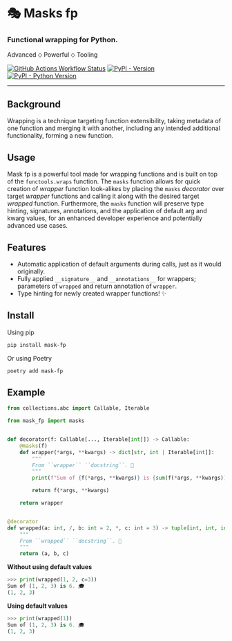 # 🎭 Masks fp

### Functional wrapping for Python.
Advanced ⬦ Powerful ⬦ Tooling

[![GitHub Actions Workflow Status](https://img.shields.io/github/actions/workflow/status/A-4S/mask-fp/python-app.yml?logo=github&label=CI&style=for-the-badge)](https://github.com/A-4S/mask-fp/actions/workflows/python-app.yml) [![PyPI - Version](https://img.shields.io/pypi/v/mask-fp?style=for-the-badge)](https://pypi.org/project/mask-fp/) [![PyPI - Python Version](https://img.shields.io/pypi/pyversions/mask-fp?style=for-the-badge)](https://pypi.org/project/mask-fp/)

---
## Background
Wrapping is a technique targeting function extensibility, taking metadata of one function and merging it with another, including any intended additional functionality, forming a new function.

## Usage
Mask fp is a powerful tool made for wrapping functions and is built on top of the `functools.wraps` function. The `masks` function allows for quick creation of *wrapper* function look-alikes by placing the `masks` *decorator* over target *wrapper* functions and calling it along with the desired target *wrapped* function. Furthermore, the `masks` function will preserve type hinting, signatures, annotations, and the application of default arg and kwarg values, for an enhanced developer experience and potentially advanced use cases.

## Features
- Automatic application of default arguments during calls, just as it would originally.
- Fully applied `__signature__` and `__annotations__` for wrappers; parameters of `wrapped` and return annotation of `wrapper`.
- Type hinting for newly created wrapper functions! ✨

## Install
Using pip
```sh
pip install mask-fp
```

Or using Poetry
```sh
poetry add mask-fp
```

## Example
```python
from collections.abc import Callable, Iterable

from mask_fp import masks


def decorator(f: Callable[..., Iterable[int]]) -> Callable:
    @masks(f)
    def wrapper(*args, **kwargs) -> dict[str, int | Iterable[int]]:
        """
        From ``wrapper`` ``docstring``. 👋
        """
        print(f"Sum of {f(*args, **kwargs)} is {sum(f(*args, **kwargs))}. 🎓")

        return f(*args, **kwargs)

    return wrapper


@decorator
def wrapped(a: int, /, b: int = 2, *, c: int = 3) -> tuple[int, int, int]:
    """
    From ``wrapped`` ``docstring``. 👋
    """
    return (a, b, c)
```

**Without using default values**
```python
>>> print(wrapped(1, 2, c=3))
Sum of (1, 2, 3) is 6. 🎓
(1, 2, 3)
```

**Using default values**
```python
>>> print(wrapped(1))
Sum of (1, 2, 3) is 6. 🎓
(1, 2, 3)
```
